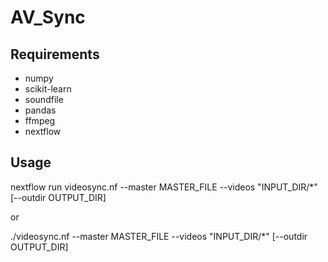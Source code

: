 # AV_Sync

## Requirements

- numpy
- scikit-learn
- soundfile
- pandas
- ffmpeg
- nextflow

## Usage

nextflow run videosync.nf --master MASTER_FILE --videos "INPUT_DIR/*" [--outdir OUTPUT_DIR]

or

./videosync.nf --master MASTER_FILE --videos "INPUT_DIR/*" [--outdir OUTPUT_DIR]
